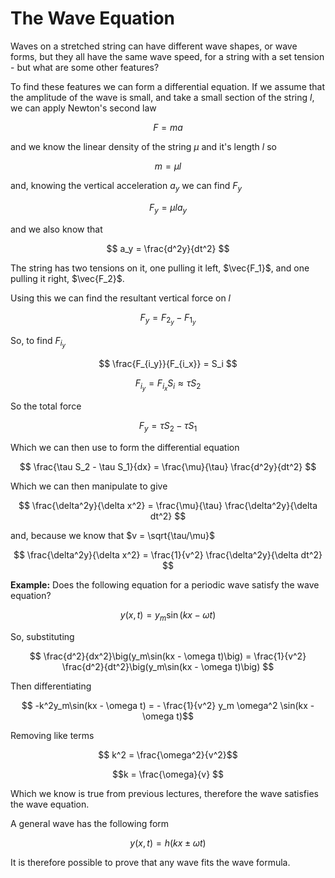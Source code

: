 # The Wave Equation

Waves on a stretched string can have different wave shapes, or wave forms, but they all have the same wave speed, for a string with a set tension - but what are some other features?

To find these features we can form a differential equation. If we assume that the amplitude of the wave is small, and take a small section of the string $l$, we can apply Newton's second law

$$ F = ma $$

and we know the linear density of the string $\mu$ and it's length $l$ so

$$m = \mu l$$

and, knowing the vertical acceleration $a_y$ we can find $F_y$

$$F_y = \mu l a_y$$

and we also know that 

$$ a_y = \frac{d^2y}{dt^2} $$

The string has two tensions on it, one pulling it left, $\vec{F_1}$, and one pulling it right, $\vec{F_2}$.

Using this we can find the resultant vertical force on $l$

$$ F_y = F_{2_y} - F_{1_y} $$

So, to find $F_{i_y}$ 

$$ \frac{F_{i_y}}{F_{i_x}} = S_i $$

$$ F_{i_y} = F_{i_x}S_i \approx \tau S_2 $$

So the total force

$$ F_y = \tau S_2 - \tau S_1 $$

Which we can then use to form the differential equation

$$ \frac{\tau S_2 - \tau S_1}{dx} = \frac{\mu}{\tau} \frac{d^2y}{dt^2} $$

Which we can then manipulate to give

$$ \frac{\delta^2y}{\delta x^2} = \frac{\mu}{\tau} \frac{\delta^2y}{\delta dt^2} $$

and, because we know that $v = \sqrt{\tau/\mu}$

$$ \frac{\delta^2y}{\delta x^2} = \frac{1}{v^2} \frac{\delta^2y}{\delta dt^2} $$

**Example:** Does the following equation for a periodic wave satisfy the wave equation?

$$ y(x, t) = y_m\sin(kx - \omega t) $$

So, substituting

$$ \frac{d^2}{dx^2}\big(y_m\sin(kx - \omega t)\big) = \frac{1}{v^2} \frac{d^2}{dt^2}\big(y_m\sin(kx - \omega t)\big) $$

Then differentiating

$$ -k^2y_m\sin(kx - \omega t) = - \frac{1}{v^2} y_m \omega^2 \sin(kx - \omega t)$$

Removing like terms

$$ k^2 = \frac{\omega^2}{v^2}$$

$$k = \frac{\omega}{v} $$

Which we know is true from previous lectures, therefore the wave satisfies the wave equation.

A general wave has the following form

$$ y(x, t) = h(kx \pm \omega t) $$

It is therefore possible to prove that any wave fits the wave formula.
